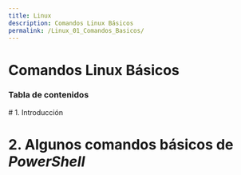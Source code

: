 ```yaml
---
title: Linux
description: Comandos Linux Básicos
permalink: /Linux_01_Comandos_Basicos/
---
```


<h1>Comandos Linux Básicos</h1>

<h3>Tabla de contenidos</h3>
# 1. Introducción


# 2. Algunos comandos básicos de ***PowerShell***
